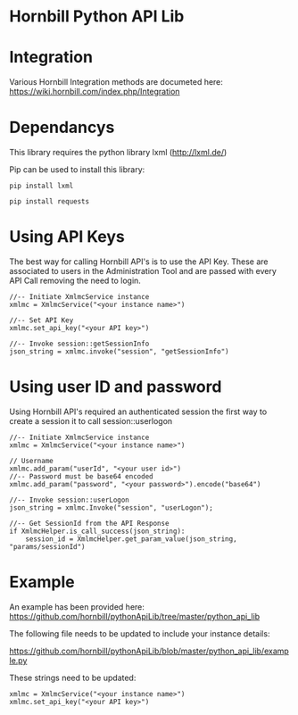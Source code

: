 
Hornbill Python API Lib
========

Integration
===
Various Hornbill Integration methods are documeted here: https://wiki.hornbill.com/index.php/Integration

Dependancys
===
This library requires the python library lxml (http://lxml.de/)

Pip can be used to install this library:

```pip install lxml```

```pip install requests```


Using API Keys 
===

The best way for calling Hornbill API's is to use the API Key. These are associated to users in the Administration Tool and are passed with every API Call removing the need to login.
```
//-- Initiate XmlmcService instance
xmlmc = XmlmcService("<your instance name>")

//-- Set API Key
xmlmc.set_api_key("<your API key>")

//-- Invoke session::getSessionInfo
json_string = xmlmc.invoke("session", "getSessionInfo")
```

Using user ID and password
===

Using Hornbill API's required an authenticated session the first way to create a session it to call session::userlogon
```
//-- Initiate XmlmcService instance
xmlmc = XmlmcService("<your instance name>")

// Username
xmlmc.add_param("userId", "<your user id>")
//-- Password must be base64 encoded
xmlmc.add_param("password", "<your password>").encode("base64")

//-- Invoke session::userLogon
json_string = xmlmc.Invoke("session", "userLogon");

//-- Get SessionId from the API Response
if XmlmcHelper.is_call_success(json_string):
	session_id = XmlmcHelper.get_param_value(json_string, "params/sessionId")
```

Example
===

An example has been provided here:
https://github.com/hornbill/pythonApiLib/tree/master/python_api_lib

The following file needs to be updated to include your instance details:

https://github.com/hornbill/pythonApiLib/blob/master/python_api_lib/example.py


These strings need to be updated:
```
xmlmc = XmlmcService("<your instance name>")
xmlmc.set_api_key("<your API key>")
```



